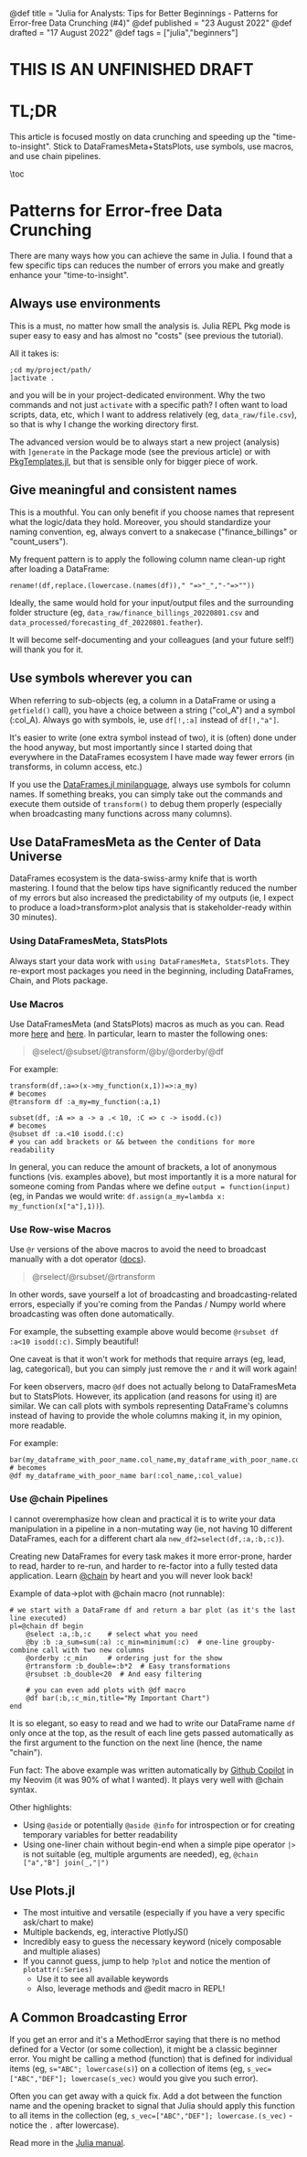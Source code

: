 @def title = "Julia for Analysts: Tips for Better Beginnings - Patterns for Error-free Data Crunching (#4)"
@def published = "23 August 2022"
@def drafted = "17 August 2022"
@def tags = ["julia","beginners"]

# THIS IS AN UNFINISHED DRAFT

# TL;DR
This article is focused mostly on data crunching and speeding up the "time-to-insight". Stick to DataFramesMeta+StatsPlots, use symbols, use macros, and use chain pipelines.

\toc

# Patterns for Error-free Data Crunching
There are many ways how you can achieve the same in Julia. I found that a few specific tips can reduces the number of errors you make and greatly enhance your "time-to-insight".

## Always use environments
This is a must, no matter how small the analysis is. Julia REPL Pkg mode is super easy to easy and has almost no "costs" (see previous the tutorial).

All it takes is:
```
;cd my/project/path/
]activate .
``` 
and you will be in your project-dedicated environment. Why the two commands and not just `activate` with a specific path? I often want to load scripts, data, etc, which I want to address relatively (eg, `data_raw/file.csv`), so that is why I change the working directory first.

The advanced version would be to always start a new project (analysis) with `]generate` in the Package mode (see the previous article) or with [PkgTemplates.jl](https://invenia.github.io/PkgTemplates.jl/), but that is sensible only for bigger piece of work.

## Give meaningful and consistent names
This is a mouthful. You can only benefit if you choose names that represent what the logic/data they hold.
Moreover, you should standardize your naming convention, eg, always convert to a snakecase ("finance_billings" or "count_users").

My frequent pattern is to apply the following column name clean-up right after loading a DataFrame:

`rename!(df,replace.(lowercase.(names(df))," "=>"_","-"=>""))`

Ideally, the same would hold for your input/output files and the surrounding folder structure (eg, `data_raw/finance_billings_20220801.csv` and `data_processed/forecasting_df_20220801.feather`). 

It will become self-documenting and your colleagues (and your future self!) will thank you for it.

## Use symbols wherever you can
When referring to sub-objects (eg, a column in a DataFrame or using a `getfield()` call), you have a choice between a string ("col_A") and a symbol (:col_A).
Always go with symbols, ie, use `df[!,:a]` instead of `df[!,"a"]`.

It's easier to write (one extra symbol instead of two), it is (often) done under the hood anyway, but most importantly since I started doing that everywhere in the DataFrames ecosystem I have made way fewer errors (in transforms, in column access, etc.) 

If you use the [DataFrames.jl minilanguage](https://bkamins.github.io/julialang/2020/12/24/minilanguage.html), always use symbols for column names. If something breaks, you can simply take out the commands and execute them outside of `transform()` to debug them properly (especially when broadcasting many functions across many columns).

## Use DataFramesMeta as the Center of Data Universe
DataFrames ecosystem is the data-swiss-army knife that is worth mastering. I found that the below tips have significantly reduced the number of my errors but also increased the predictability of my outputs (ie, I expect to produce a load>transform>plot analysis that is stakeholder-ready within 30 minutes).

### Using DataFramesMeta, StatsPlots
Always start your data work with `using DataFramesMeta, StatsPlots`. They re-export most packages you need in the beginning, including DataFrames, Chain, and Plots package.

### Use Macros
Use DataFramesMeta (and StatsPlots) macros as much as you can. Read more [here](https://github.com/JuliaData/DataFramesMeta.jl) and [here](https://github.com/JuliaPlots/StatsPlots.jl). In particular, learn to master the following ones: 
> @select/@subset/@transform/@by/@orderby/@df

For example:
```
transform(df,:a=>(x->my_function(x,1))=>:a_my)
# becomes 
@transform df :a_my=my_function(:a,1)

subset(df, :A => a -> a .< 10, :C => c -> isodd.(c))
# becomes 
@subset df :a.<10 isodd.(:c)
# you can add brackets or && between the conditions for more readability
```

In general, you can reduce the amount of brackets, a lot of anonymous functions (vis. examples above), but most importantly it is a more natural for someone coming from Pandas where we define `output = function(input)` (eg, in Pandas we would write: `df.assign(a_my=lambda x: my_function(x["a"],1))`).

### Use Row-wise Macros
Use `@r` versions of the above macros to avoid the need to broadcast manually with a dot operator ([docs](https://docs.julialang.org/en/v1/manual/functions/#man-vectorized)).
> @rselect/@rsubset/@rtransform

In other words, save yourself a lot of broadcasting and broadcasting-related errors, especially if you're coming from the Pandas / Numpy world where broadcasting was often done automatically.

For example, the subsetting example above would become `@rsubset df :a<10 isodd(:c)`. Simply beautiful!

One caveat is that it won't work for methods that require arrays (eg, lead, lag, categorical), but you can simply just remove the `r` and it will work again!

For keen observers, macro `@df` does not actually belong to DataFramesMeta but to StatsPlots. However, its application (and reasons for using it) are similar. We can call plots with symbols representing DataFrame's columns instead of having to provide the whole columns making it, in my opinion, more readable. 

For example:
```
bar(my_dataframe_with_poor_name.col_name,my_dataframe_with_poor_name.col_value)
# becomes
@df my_dataframe_with_poor_name bar(:col_name,:col_value)
```

### Use @chain Pipelines
I cannot overemphasize how clean and practical it is to write your data manipulation in a pipeline in a non-mutating way (ie, not having 10 different DataFrames, each for a different chart ala `new_df2=select(df,:a,:b,:c)`).

Creating new DataFrames for every task makes it more error-prone, harder to read, harder to re-run, and harder to re-factor into a fully tested data application. Learn [@chain](https://github.com/jkrumbiegel/Chain.jl) by heart and you will never look back!

Example of data->plot with @chain macro (not runnable):
```
# we start with a DataFrame df and return a bar plot (as it's the last line executed) 
pl=@chain df begin
    @select :a,:b,:c    # select what you need
    @by :b :a_sum=sum(:a) :c_min=minimum(:c)  # one-line groupby-combine call with two new columns
    @orderby :c_min     # ordering just for the show
    @rtransform :b_double=:b*2  # Easy transformations
    @rsubset :b_double<20  # And easy filtering

    # you can even add plots with @df macro
    @df bar(:b,:c_min,title="My Important Chart")
end
```
It is so elegant, so easy to read and we had to write our DataFrame name `df` only once at the top, as the result of each line gets passed automatically as the first argument to the function on the next line (hence, the name "chain").

Fun fact: The above example was written automatically by [Github Copilot](https://github.com/features/copilot) in my Neovim (it was 90% of what I wanted). It plays very well with @chain syntax.


Other highlights:
- Using `@aside` or potentially `@aside @info` for introspection or for creating temporary variables for better readability
- Using one-liner chain without begin-end when a simple pipe operator `|>` is not suitable (eg, multiple arguments are needed), eg, `@chain ["a","B"] join(_,"|")`


## Use Plots.jl
- The most intuitive and versatile (especially if you have a very specific ask/chart to make)
- Multiple backends, eg, interactive PlotlyJS()
- Incredibly easy to guess the necessary keyword (nicely composable and multiple aliases)
- If you cannot guess, jump to help `?plot` and notice the mention of `plotattr(:Series)`
    - Use it to see all available keywords
    - Also, leverage methods and @edit macro in REPL!

## A Common Broadcasting Error
If you get an error and it's a MethodError saying that there is no method defined for a Vector (or some collection), it might be a classic beginner error. You might be calling a method (function) that is defined for individual items (eg, `s="ABC"; lowercase(s)`) on a collection of items (eg, `s_vec=["ABC","DEF"]; lowercase(s_vec)` would you give you such error).

Often you can get away with a quick fix. Add a dot between the function name and the opening bracket to signal that Julia should apply this function to all items in the collection (eg, `s_vec=["ABC","DEF"]; lowercase.(s_vec)` - notice the `.` after lowercase). 

Read more in the [Julia manual](https://docs.julialang.org/en/v1/manual/functions/#man-vectorized).
